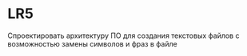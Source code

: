 # LR5
Спроектировать архитектуру ПО  для создания текстовых файлов с возможностью замены символов и фраз в файле
